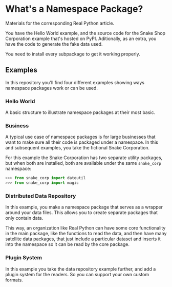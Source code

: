 # What's a Namespace Package?

Materials for the corresponding Real Python article.

You have the Hello World example, and the source code for the Snake Shop Corporation example that's hosted on PyPI. Aditionally, as an extra, you have the code to generate the fake data used.

You need to install every subpackage to get it working properly.

## Examples

In this repository you'll find four different examples showing ways namespace packages work or can be used.

### Hello World

A basic structure to illustrate namespace packages at their most basic.

### Business

A typical use case of namespace packages is for large businesses that want to make sure all their code is packaged under a namespace. In this and subsequent examples, you take the fictional Snake Corporation.

For this example the Snake Corporation has two separate utility packages, but when both are installed, both are available under the same `snake_corp` namespace:

```py
>>> from snake_corp import dateutil
>>> from snake_corp import magic
```

### Distributed Data Repository

In this example, you make a namespace package that serves as a wrapper around your data files. This allows you to create separate packages that only contain data.

This way, an organization like Real Python can have some core functionality in the main package, like the functions to read the data, and then have many satellite data packages, that just include a particular dataset and inserts it into the namespace so it can be read by the core package.

### Plugin System

In this example you take the data repository example further, and add a plugin system for the readers. So you can support your own custom formats. 